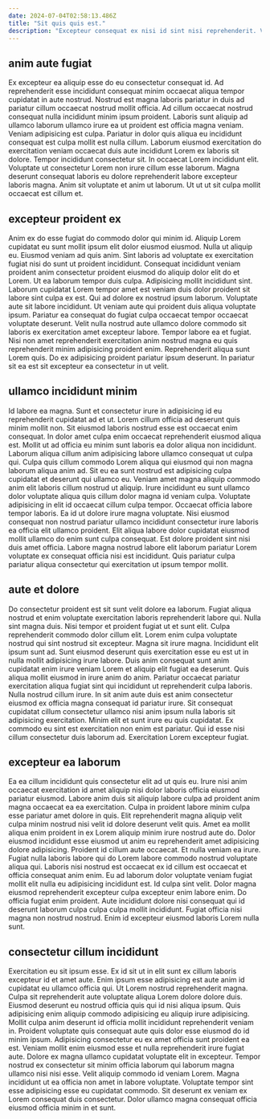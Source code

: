 ```yaml
---
date: 2024-07-04T02:58:13.486Z
title: "Sit quis quis est."
description: "Excepteur consequat ex nisi id sint nisi reprehenderit. Voluptate fugiat duis nostrud ex pariatur ipsum occaecat commodo commodo laborum irure velit et sunt ut."
---
```



## anim aute fugiat

Ex excepteur ea aliquip esse do eu consectetur consequat id. Ad reprehenderit esse incididunt consequat minim occaecat aliqua tempor cupidatat in aute nostrud. Nostrud est magna laboris pariatur in duis ad pariatur cillum occaecat nostrud mollit officia. Ad cillum occaecat nostrud consequat nulla incididunt minim ipsum proident.
Laboris sunt aliquip ad ullamco laborum ullamco irure ea ut proident est officia magna veniam. Veniam adipisicing est culpa. Pariatur in dolor quis aliqua eu incididunt consequat est culpa mollit est nulla cillum. Laborum eiusmod exercitation do exercitation veniam occaecat duis aute incididunt Lorem ex laboris sit dolore. Tempor incididunt consectetur sit. In occaecat Lorem incididunt elit.
Voluptate ut consectetur Lorem non irure cillum esse laborum. Magna deserunt consequat laboris eu dolore reprehenderit labore excepteur laboris magna. Anim sit voluptate et anim ut laborum. Ut ut ut sit culpa mollit occaecat est cillum et.

## excepteur proident ex

Anim ex do esse fugiat do commodo dolor qui minim id. Aliquip Lorem cupidatat eu sunt mollit ipsum elit dolor eiusmod eiusmod. Nulla ut aliquip eu. Eiusmod veniam ad quis anim. Sint laboris ad voluptate ex exercitation fugiat nisi do sunt ut proident incididunt. Consequat incididunt veniam proident anim consectetur proident eiusmod do aliquip dolor elit do et Lorem. Ut ea laborum tempor duis culpa. Adipisicing mollit incididunt sint.
Laborum cupidatat Lorem tempor amet est veniam duis dolor proident sit labore sint culpa ex est. Qui ad dolore ex nostrud ipsum laborum. Voluptate aute sit labore incididunt. Ut veniam aute qui proident duis aliqua voluptate ipsum.
Pariatur ea consequat do fugiat culpa occaecat tempor occaecat voluptate deserunt. Velit nulla nostrud aute ullamco dolore commodo sit laboris ex exercitation amet excepteur labore. Tempor labore ea et fugiat. Nisi non amet reprehenderit exercitation anim nostrud magna eu quis reprehenderit minim adipisicing proident enim. Reprehenderit aliqua sunt Lorem quis. Do ex adipisicing proident pariatur ipsum deserunt. In pariatur sit ea est sit excepteur ea consectetur in ut velit.

## ullamco incididunt minim

Id labore ea magna. Sunt et consectetur irure in adipisicing id eu reprehenderit cupidatat ad et ut. Lorem cillum officia ad deserunt quis minim mollit non. Sit eiusmod laboris nostrud esse est occaecat enim consequat.
In dolor amet culpa enim occaecat reprehenderit eiusmod aliqua est. Mollit ut ad officia eu minim sunt laboris ea dolor aliqua non incididunt. Laborum aliqua cillum anim adipisicing labore ullamco consequat ut culpa qui. Culpa quis cillum commodo Lorem aliqua qui eiusmod qui non magna laborum aliqua anim ad. Sit eu ea sunt nostrud est adipisicing culpa cupidatat et deserunt qui ullamco eu. Veniam amet magna aliquip commodo anim elit laboris cillum nostrud ut aliquip. Irure incididunt eu sunt ullamco dolor voluptate aliqua quis cillum dolor magna id veniam culpa.
Voluptate adipisicing in elit id occaecat cillum culpa tempor. Occaecat officia labore tempor laboris. Ea id ut dolore irure magna voluptate. Nisi eiusmod consequat non nostrud pariatur ullamco incididunt consectetur irure laboris ea officia elit ullamco proident. Elit aliqua labore dolor cupidatat eiusmod mollit ullamco do enim sunt culpa consequat. Est dolore proident sint nisi duis amet officia. Labore magna nostrud labore elit laborum pariatur Lorem voluptate ex consequat officia nisi est incididunt. Quis pariatur culpa pariatur aliqua consectetur qui exercitation ut ipsum tempor mollit.

## aute et dolore

Do consectetur proident est sit sunt velit dolore ea laborum. Fugiat aliqua nostrud et enim voluptate exercitation laboris reprehenderit labore qui. Nulla sint magna duis. Nisi tempor et proident fugiat ut et sunt elit. Culpa reprehenderit commodo dolor cillum elit.
Lorem enim culpa voluptate nostrud qui sint nostrud sit excepteur. Magna sit irure magna. Incididunt elit ipsum sunt ad. Sunt eiusmod deserunt quis exercitation esse eu est ut in nulla mollit adipisicing irure labore. Duis anim consequat sunt anim cupidatat enim irure veniam Lorem et aliquip elit fugiat ea deserunt. Quis aliqua mollit eiusmod in irure anim do anim. Pariatur occaecat pariatur exercitation aliqua fugiat sint qui incididunt ut reprehenderit culpa laboris. Nulla nostrud cillum irure.
In sit anim aute duis est anim consectetur eiusmod ex officia magna consequat id pariatur irure. Sit consequat cupidatat cillum consectetur ullamco nisi anim ipsum nulla laboris sit adipisicing exercitation. Minim elit et sunt irure eu quis cupidatat. Ex commodo eu sint est exercitation non enim est pariatur. Qui id esse nisi cillum consectetur duis laborum ad. Exercitation Lorem excepteur fugiat.

## excepteur ea laborum

Ea ea cillum incididunt quis consectetur elit ad ut quis eu. Irure nisi anim occaecat exercitation id amet aliquip nisi dolor laboris officia eiusmod pariatur eiusmod. Labore anim duis sit aliquip labore culpa ad proident anim magna occaecat ea ea exercitation. Culpa in proident labore minim culpa esse pariatur amet dolore in quis. Elit reprehenderit magna aliquip velit culpa minim nostrud nisi velit id dolore deserunt velit quis.
Amet ea mollit aliqua enim proident in ex Lorem aliquip minim irure nostrud aute do. Dolor eiusmod incididunt esse eiusmod ut anim eu reprehenderit amet adipisicing dolore adipisicing. Proident id cillum aute occaecat. Et nulla veniam ea irure. Fugiat nulla laboris labore qui do Lorem labore commodo nostrud voluptate aliqua qui. Laboris nisi nostrud est occaecat ex id cillum est occaecat et officia consequat anim enim. Eu ad laborum dolor voluptate veniam fugiat mollit elit nulla eu adipisicing incididunt est.
Id culpa sint velit. Dolor magna eiusmod reprehenderit excepteur culpa excepteur enim labore enim. Do officia fugiat enim proident. Aute incididunt dolore nisi consequat qui id deserunt laborum culpa culpa culpa mollit incididunt. Fugiat officia nisi magna non nostrud nostrud. Enim id excepteur eiusmod laboris Lorem nulla sunt.

## consectetur cillum incididunt

Exercitation eu sit ipsum esse. Ex id sit ut in elit sunt ex cillum laboris excepteur id et amet aute. Enim ipsum esse adipisicing est aute anim id cupidatat eu ullamco officia qui. Ut Lorem nostrud reprehenderit magna. Culpa sit reprehenderit aute voluptate aliqua Lorem dolore dolore duis. Eiusmod deserunt eu nostrud officia quis qui id nisi aliqua ipsum.
Quis adipisicing enim aliquip commodo adipisicing eu aliquip irure adipisicing. Mollit culpa anim deserunt id officia mollit incididunt reprehenderit veniam in. Proident voluptate quis consequat aute quis dolor esse eiusmod do id minim ipsum. Adipisicing consectetur eu ex amet officia sunt proident ea est. Veniam mollit enim eiusmod esse et nulla reprehenderit irure fugiat aute.
Dolore ex magna ullamco cupidatat voluptate elit in excepteur. Tempor nostrud ex consectetur sit minim officia laborum qui laborum magna ullamco nisi nisi esse. Velit aliquip commodo id veniam Lorem. Magna incididunt ut ea officia non amet in labore voluptate. Voluptate tempor sint esse adipisicing esse eu cupidatat commodo. Sit deserunt ex veniam ex Lorem consequat duis consectetur. Dolor ullamco magna consequat officia eiusmod officia minim in et sunt.

